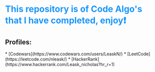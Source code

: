 ## <h1 style='color:#1A97FC'>This repository is of Code Algo's that I have completed, enjoy❗</h1>
<h2>Profiles:</h2>
* [Codewars](https://www.codewars.com/users/LeaskN/)
* [LeetCode](https://leetcode.com/nleask/)
* [HackerRank](https://www.hackerrank.com/Leask_nicholas?hr_r=1)